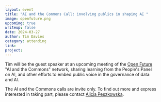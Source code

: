 ```yaml
---
layout: event
title: "AI and the Commons Call: involving publics in shaping AI "
image: openfuture.png
upcoming: true
writeup: false
date: 2024-03-27
author: Tim Davies
category: attending
link: 
project: 
---
```


Tim will be the guest speaker at an upcoming meeting of the [Open Future](https://openfuture.eu/) "AI and the Commons" network, sharing learning from the People's Panel on AI, and other efforts to embed public voice in the governance of data and AI.

The AI and the Commons calls are invite only. To find out more and express interested in taking part, please contact [Alicja Peszkowska](mailto:alicja@openfuture.eu).

